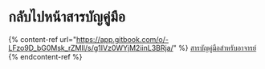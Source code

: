 # กลับไปหน้าสารบัญคู่มือ

{% content-ref url="https://app.gitbook.com/o/-LFzo9D_bG0Msk_rZMIl/s/g1IVz0WYjM2iinL3BRja/" %}
[สารบัญคู่มือสำหรับอาจารย์](https://app.gitbook.com/o/-LFzo9D\_bG0Msk\_rZMIl/s/g1IVz0WYjM2iinL3BRja/)
{% endcontent-ref %}
